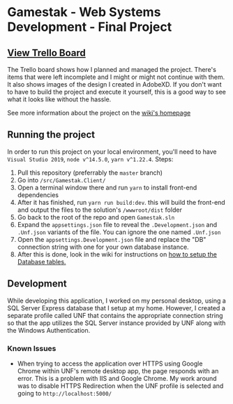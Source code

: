 # Gamestak - Web Systems Development - Final Project

## [View Trello Board](https://trello.com/b/4Zmzav4T/fall20-websys-project)
The Trello board shows how I planned and managed the project. There's items that were left incomplete and I might or might not continue with them. It also shows images of the design I created in AdobeXD. If you don't want to have to build the project and execute it yourself, this is a good way to see what it looks like without the hassle.

See more information about the project on the [wiki's homepage](https://github.com/deznorth/Gamestak/wiki)

## Running the project
In order to run this project on your local environment, you'll need to have `Visual Studio 2019`, `node v^14.5.0`, `yarn v^1.22.4`.
Steps:
 1. Pull this repository (preferrably the `master` branch)
 2. Go into `/src/Gamestak.Client/`
 3. Open a terminal window there and run `yarn` to install front-end dependencies
 4. After it has finished, run `yarn run build:dev`. this will build the front-end and output the files to the solution's `/wwwroot/dist` folder
 5. Go back to the root of the repo and open `Gamestak.sln`
 6. Expand the `appsettings.json` file to reveal the `.Development.json` and `.Unf.json` variants of the file. You can ignore the one named `.Unf.json`
 7. Open the `appsettings.Development.json` file and replace the "DB" connection string with one for your own database instance.
 8. After this is done, look in the wiki for instructions on [how to setup the Database tables.](https://github.com/deznorth/Gamestak/wiki/Setting-up-DB-Tables-for-testing)

## Development

While developing this application, I worked on my personal desktop, using a SQL Server Express database that I setup at my home. However, I created a separate profile called UNF that contains the appropriate connection string so that the app utilizes the SQL Server instance provided by UNF along with the Windows Authentication.

### Known Issues

- When trying to access the application over HTTPS using Google Chrome within UNF's remote desktop app, the page responds with an error. This is a problem with IIS and Google Chrome. My work around was to disable HTTPS Redirection when the UNF profile is selected and going to `http://localhost:5000/`
